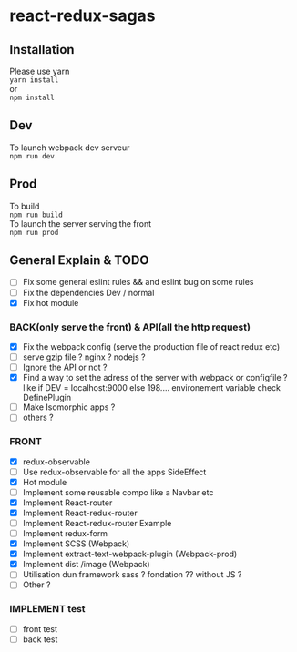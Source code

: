# react-redux-sagas
## Installation
Please use yarn   
`yarn install`   
or   
`npm install`   
## Dev   
To launch webpack dev serveur   
`npm run dev`   
## Prod
To build   
`npm run build`   
To launch the server serving the front   
`npm run prod`   
## General Explain & TODO
- [ ] Fix some general eslint rules  && and eslint bug on some rules
- [ ] Fix the dependencies Dev / normal
- [x] Fix hot module
### BACK(only serve the front) & API(all the http request)   
- [x] Fix the webpack config (serve the production file of react redux etc)
- [ ] serve gzip file ? nginx ? nodejs ?
- [ ] Ignore the API or not ?  
- [x] Find a way to set the adress of the server with webpack or configfile ? like if DEV = localhost:9000 else 198.... environement variable check DefinePlugin
- [ ] Make Isomorphic apps ?
- [ ] others ?
### FRONT
- [x] redux-observable
- [ ] Use redux-observable for all the apps SideEffect
- [x] Hot module
- [ ] Implement some reusable compo like a Navbar etc
- [x] Implement React-router
- [x] Implement React-redux-router
- [ ] Implement React-redux-router Example
- [ ] Implement redux-form
- [x] Implement SCSS (Webpack)
- [x] Implement extract-text-webpack-plugin (Webpack-prod)
- [x] Implement dist /image (Webpack)
- [ ] Utilisation dun framework sass ? fondation ?? without JS ?
- [ ] Other ?
### IMPLEMENT test
- [ ] front test
- [ ] back test
